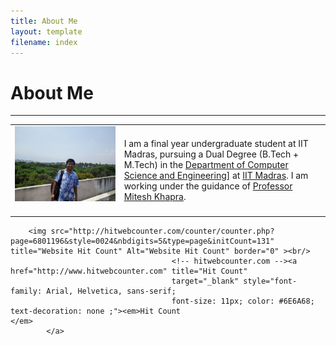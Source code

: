 ```yaml
---
title: About Me
layout: template
filename: index
---
```


# About Me


--------------------------

<table class="imgtable" border="0"><tr><td>
<img src="/images/ishu_cse.jpg" alt="Varun Gangal" />&nbsp;</td>
<td align="left">
  I am a final year undergraduate student at IIT Madras, pursuing a Dual Degree (B.Tech + M.Tech) in the <a href="http://www.cse.iitm.ac.in">Department of Computer Science and Engineering]</a> at <a href="http://www.iitm.ac.in">IIT Madras</a>. I am working under the guidance of <a href="http://www.cse.iitm.ac.in/~miteshk/">Professor Mitesh Khapra</a>.
</td></tr></table>

 <!-- hitwebcounter Code START -->
        <img src="http://hitwebcounter.com/counter/counter.php?page=6801196&style=0024&nbdigits=5&type=page&initCount=131" title="Website Hit Count" Alt="Website Hit Count" border="0" ><br/>
                                        <!-- hitwebcounter.com --><a href="http://www.hitwebcounter.com" title="Hit Count" 
                                        target="_blank" style="font-family: Arial, Helvetica, sans-serif; 
                                        font-size: 11px; color: #6E6A68; text-decoration: none ;"><em>Hit Count                                        </em>
            </a>
